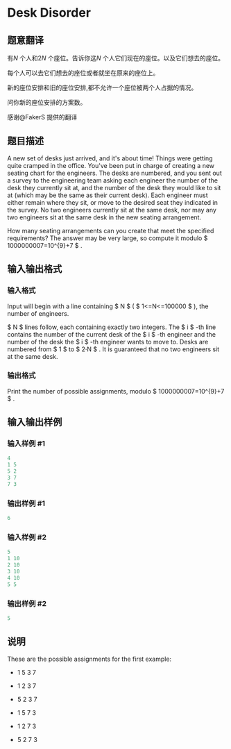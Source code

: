 # Desk Disorder

## 题意翻译

有$N$ 个人和$2N$ 个座位。告诉你这$N$ 个人它们现在的座位。以及它们想去的座位。

每个人可以去它们想去的座位或者就坐在原来的座位上。

新的座位安排和旧的座位安排,都不允许一个座位被两个人占据的情况。

问你新的座位安排的方案数。

感谢@FakerS 提供的翻译

## 题目描述

A new set of desks just arrived, and it's about time! Things were getting quite cramped in the office. You've been put in charge of creating a new seating chart for the engineers. The desks are numbered, and you sent out a survey to the engineering team asking each engineer the number of the desk they currently sit at, and the number of the desk they would like to sit at (which may be the same as their current desk). Each engineer must either remain where they sit, or move to the desired seat they indicated in the survey. No two engineers currently sit at the same desk, nor may any two engineers sit at the same desk in the new seating arrangement.

How many seating arrangements can you create that meet the specified requirements? The answer may be very large, so compute it modulo $ 1000000007=10^{9}+7 $ .

## 输入输出格式

### 输入格式

Input will begin with a line containing $ N $ ( $ 1<=N<=100000 $ ), the number of engineers.

$ N $ lines follow, each containing exactly two integers. The $ i $ -th line contains the number of the current desk of the $ i $ -th engineer and the number of the desk the $ i $ -th engineer wants to move to. Desks are numbered from $ 1 $ to $ 2·N $ . It is guaranteed that no two engineers sit at the same desk.

### 输出格式

Print the number of possible assignments, modulo $ 1000000007=10^{9}+7 $ .

## 输入输出样例

### 输入样例 #1

```cpp
4
1 5
5 2
3 7
7 3

```
### 输出样例 #1

```cpp
6

```
### 输入样例 #2

```cpp
5
1 10
2 10
3 10
4 10
5 5

```
### 输出样例 #2

```cpp
5

```
## 说明

These are the possible assignments for the first example:

- 1 5 3 7

- 1 2 3 7

- 5 2 3 7

- 1 5 7 3

- 1 2 7 3

- 5 2 7 3


